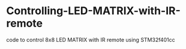 # Controlling-LED-MATRIX-with-IR-remote
code to control 8x8 LED MATRIX with IR remote using STM32f401cc
